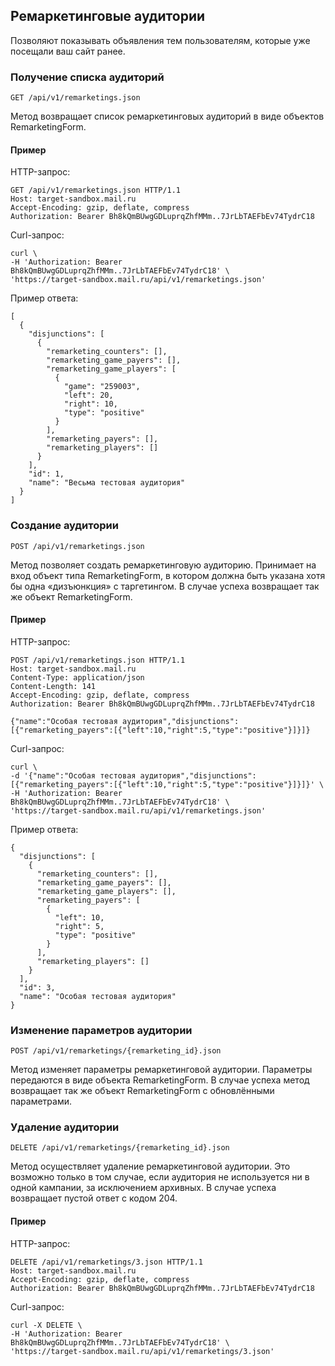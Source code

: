 ## Ремаркетинговые аудитории
Позволяют показывать объявления тем пользователям, которые
уже посещали ваш сайт ранее.

### Получение списка аудиторий
`GET /api/v1/remarketings.json`

Метод возвращает список ремаркетинговых аудиторий в виде объектов
RemarketingForm.

#### Пример

HTTP-запрос:

    GET /api/v1/remarketings.json HTTP/1.1
    Host: target-sandbox.mail.ru
    Accept-Encoding: gzip, deflate, compress
    Authorization: Bearer Bh8kQmBUwgGDLuprqZhfMMm..7JrLbTAEFbEv74TydrC18

Curl-запрос:

    curl \
    -H 'Authorization: Bearer Bh8kQmBUwgGDLuprqZhfMMm..7JrLbTAEFbEv74TydrC18' \
    'https://target-sandbox.mail.ru/api/v1/remarketings.json'

Пример ответа:

    [
      {
        "disjunctions": [
          {
            "remarketing_counters": [],
            "remarketing_game_payers": [],
            "remarketing_game_players": [
              {
                "game": "259003",
                "left": 20,
                "right": 10,
                "type": "positive"
              }
            ],
            "remarketing_payers": [],
            "remarketing_players": []
          }
        ],
        "id": 1,
        "name": "Весьма тестовая аудитория"
      }
    ]


### Создание аудитории
`POST /api/v1/remarketings.json`

Метод позволяет создать ремаркетинговую аудиторию. Принимает на вход
объект типа RemarketingForm, в котором должна быть указана хотя бы одна
«дизъюнкция» с таргетингом. В случае успеха возвращает так же объект
RemarketingForm.

#### Пример

HTTP-запрос:

    POST /api/v1/remarketings.json HTTP/1.1
    Host: target-sandbox.mail.ru
    Content-Type: application/json
    Content-Length: 141
    Accept-Encoding: gzip, deflate, compress
    Authorization: Bearer Bh8kQmBUwgGDLuprqZhfMMm..7JrLbTAEFbEv74TydrC18

    {"name":"Особая тестовая аудитория","disjunctions":[{"remarketing_payers":[{"left":10,"right":5,"type":"positive"}]}]}

Curl-запрос:

    curl \
    -d '{"name":"Особая тестовая аудитория","disjunctions":[{"remarketing_payers":[{"left":10,"right":5,"type":"positive"}]}]}' \
    -H 'Authorization: Bearer Bh8kQmBUwgGDLuprqZhfMMm..7JrLbTAEFbEv74TydrC18' \
    'https://target-sandbox.mail.ru/api/v1/remarketings.json'

Пример ответа:

    {
      "disjunctions": [
        {
          "remarketing_counters": [],
          "remarketing_game_payers": [],
          "remarketing_game_players": [],
          "remarketing_payers": [
            {
              "left": 10,
              "right": 5,
              "type": "positive"
            }
          ],
          "remarketing_players": []
        }
      ],
      "id": 3,
      "name": "Особая тестовая аудитория"
    }


### Изменение параметров аудитории
`POST /api/v1/remarketings/{remarketing_id}.json`

Метод изменяет параметры ремаркетинговой аудитории. Параметры передаются
в виде объекта RemarketingForm. В случае успеха метод возвращает так же
объект RemarketingForm с обновлёнными параметрами.


### Удаление аудитории
`DELETE /api/v1/remarketings/{remarketing_id}.json`

Метод осуществляет удаление ремаркетинговой аудитории. Это возможно только
в том случае, если аудитория не используется ни в одной кампании, за
исключением архивных. В случае успеха возвращает пустой ответ с кодом 204.

#### Пример

HTTP-запрос:

    DELETE /api/v1/remarketings/3.json HTTP/1.1
    Host: target-sandbox.mail.ru
    Accept-Encoding: gzip, deflate, compress
    Authorization: Bearer Bh8kQmBUwgGDLuprqZhfMMm..7JrLbTAEFbEv74TydrC18

Curl-запрос:

    curl -X DELETE \
    -H 'Authorization: Bearer Bh8kQmBUwgGDLuprqZhfMMm..7JrLbTAEFbEv74TydrC18' \
    'https://target-sandbox.mail.ru/api/v1/remarketings/3.json'

